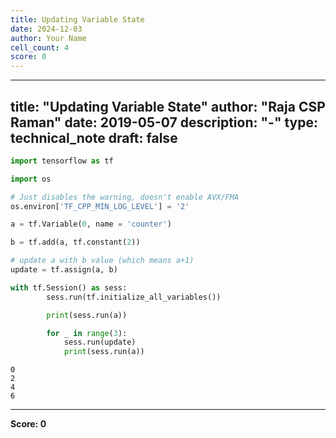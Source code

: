 ```yaml
---
title: Updating Variable State
date: 2024-12-03
author: Your Name
cell_count: 4
score: 0
---
```


---
title: "Updating Variable State"
author: "Raja CSP Raman"
date: 2019-05-07
description: "-"
type: technical_note
draft: false
---

```python
import tensorflow as tf

import os

# Just disables the warning, doesn't enable AVX/FMA
os.environ['TF_CPP_MIN_LOG_LEVEL'] = '2'
```


```python
a = tf.Variable(0, name = 'counter')

b = tf.add(a, tf.constant(2))

# update a with b value (which means a+1)
update = tf.assign(a, b)
```


```python
with tf.Session() as sess:
        sess.run(tf.initialize_all_variables())

        print(sess.run(a))

        for _ in range(3):
            sess.run(update)
            print(sess.run(a))
```

    0
    2
    4
    6



---
**Score: 0**